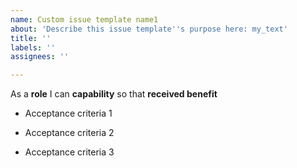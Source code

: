 ```yaml
---
name: Custom issue template name1
about: 'Describe this issue template''s purpose here: my_text'
title: ''
labels: ''
assignees: ''

---
```


As a **role** I can **capability** so that **received benefit**

- Acceptance criteria 1

- Acceptance criteria 2

- Acceptance criteria 3
